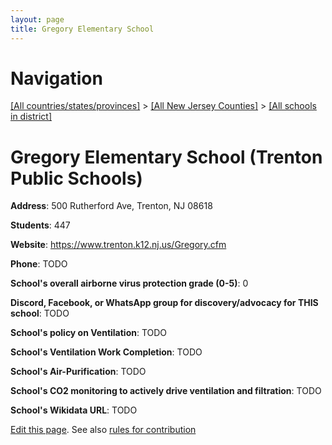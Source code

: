 ```yaml
---
layout: page
title: Gregory Elementary School
---
```

# Navigation

[[All countries/states/provinces]](../../..) > [[All New Jersey Counties]](../..) > [[All schools in district]](..)

# Gregory Elementary School (Trenton Public Schools)

**Address**: 500 Rutherford Ave, Trenton, NJ 08618

**Students**: 447

**Website**: <https://www.trenton.k12.nj.us/Gregory.cfm>

**Phone**: TODO

**School's overall airborne virus protection grade (0-5)**: 0

**Discord, Facebook, or WhatsApp group for discovery/advocacy for THIS school**: TODO

**School's policy on Ventilation**: TODO

**School's Ventilation Work Completion**: TODO

**School's Air-Purification**: TODO

**School's CO2 monitoring to actively drive ventilation and filtration**: TODO

**School's Wikidata URL**: TODO


[Edit this page](https://github.com/ventilate-schools/NJ/edit/main/./Trenton_Public_Schools/Gregory_Elementary_School.md). See also [rules for contribution](../../../contribution-rules/)